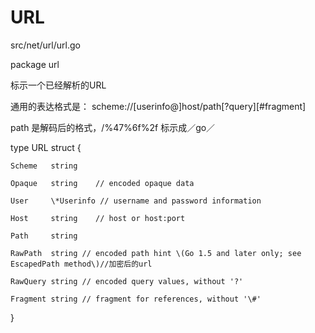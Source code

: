 # URL

src/net/url/url.go

package url

标示一个已经解析的URL

通用的表达格式是：    scheme://\[userinfo@\]host/path\[?query\]\[\#fragment\]

path 是解码后的格式，/%47%6f%2f 标示成／go／

type URL struct {

```
Scheme   string

Opaque   string    // encoded opaque data

User     \*Userinfo // username and password information

Host     string    // host or host:port

Path     string

RawPath  string // encoded path hint \(Go 1.5 and later only; see EscapedPath method\)//加密后的url

RawQuery string // encoded query values, without '?'

Fragment string // fragment for references, without '\#'
```

}

